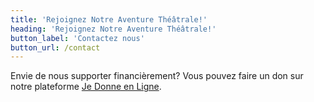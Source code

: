 ```yaml
---
title: 'Rejoignez Notre Aventure Théâtrale!'
heading: 'Rejoignez Notre Aventure Théâtrale!'
button_label: 'Contactez nous'
button_url: /contact
---
```


Envie de nous supporter financièrement? Vous pouvez faire un don sur notre plateforme [Je Donne en Ligne](https://www.jedonneenligne.org/fdets/campagne/ets/challenges/view/99a44e91-83c6-11ee-ac26-001dd8b75df7).